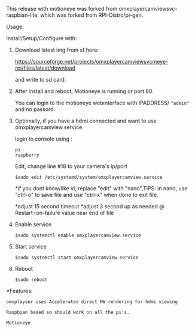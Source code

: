 This release with motioneye was forked from omxplayercamviewsvc-raspbian-lite, which was forked from RPI-Distro/pi-gen.




Usage:

Install/Setup/Configure with:

1) Download latest img from sf here:

	https://sourceforge.net/projects/omxplayercamviewsvcmeye-rpi/files/latest/download

    and write to sd card.
    

2) After install and reboot, 
	Motioneye is running or port 80. 

	You can login to the motioneye webinterface with IPADDRESS/ 
	````"admin"````
	  and no passord.


3) Optionally, if you have a hdmi connected and want to use omxplayercamview.service.


	login to console using :
	````
  	pi
  	raspberry
	````
	Edit, change line #18 to your camera's 	     ip/port 

   	````$sudo edit /etc/systemd/system/omxplayercamview.service````

      *if you dont know/like vi, replace "edit" with "nano",TIPS: in nano, use "ctrl-o" to save file and 
        use "ctrl-x" when done to exit file.

    
    *adjust 15 second timeout
    *adjust 3 second up as needed @ Restart=on-failure value near end of file


4) Enable service

   ````$sudo systemctl enable omxplayercamview.service````


5) Start service

   ````$sudo systemctl start omxplayercamview.service````


6) Reboot

   ````$sudo reboot````


*Features:

    omxplayser uses Accelerated direct HW rendering for hdmi viewing

    Raspbian based so should work on all the pi's.
   
    Motioneye














